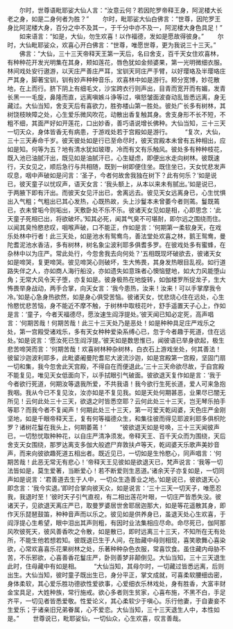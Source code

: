 <!-- { "loadSidebar": true } -->
　　尔时，世尊语毗耶娑大仙人言：“汝意云何？若因陀罗帝释王身，阿泥楼大长老之身，如是二身何者为胜？”
　　尔时，毗耶娑大仙白佛言：“世尊，因陀罗王身比阿泥楼大身，百分之中不及其一，于千分中亦不及一，阿泥楼大身色具足！”
　　如来语言：“如是，大仙，勿生欢喜！以作福德，发如是愿故得彼身。”
　　尔时，大仙毗耶娑众，欢喜心开白佛言：“世尊，唯愿世尊，更为我说三十三天。”
　　佛言：“大仙，三十三天帝释天王第一天后，名曰舍支，百千天女住欢喜林，有种种花开发光明集在其身，颊如莲花，唇色犹如金频婆果，第一光明微细衣服。林间戏处安行遨游，以天庄严善庄严耳，宝钏天珂庄严手臂，以好璎珞及半璎珞庄严其身，脚著宝钏，钏有妙声种种音乐，欢喜林中如是游行。颊分宽博，妙花散地，在上而行。脐下阴上有细毛文，沙宝跨衣行则声出，目青而宽开而有媚，发青长黑一一毛旋，鼻隆而直，远离嗔嫉斗诤等过，嗔怒皱面波奋动乱皆悉远离，身无藏过。大仙当知，舍支天后有喜欲力，胜弥楼山第一胜处。彼处广长多有树林，其树饶枝映障之处，心生爱乐微风吹花，动散出香复触其身。舍支身形不长不短，不粗不细，其面严好如开莲花，口出妙香，善巧语说增长佛种。大仙当知，三十三天一切天众，身体皆香无有病患，于游戏处若于宫殿如是游行。
　　“复次，大仙，三十三天寿命千岁。彼天彼处如是行已至命尽时，彼天宫殿本未曾有五种相出，应如是知。何等为五？地有清水犹如玻瓈，冷而有文有乐触风。彼处多有种种枝花，既入池已油腻汗出，既见如是油腻汗已，心生疑虑，即便出水走向树林。彼既速行，天女见之，顺后急行与共相随，既到一树即便住坐。既住坐已，天女忧悲发声叹息，咽中声破如是问言：‘圣子，今者何故舍我独在树下？此有何乐？’如是说已，彼天童子以忧叹声，语天女言：‘我头额上，从本以来未有腻出。’如是说已，于两腋下即有汗出。而彼天女见汗出已，舍离远去。彼见天女远离身已，心生忧惧出入气粗；气粗出已其心发热，心既热故，头上沙鬘本未曾萎今者则蔫。鬘既蔫已，衣未曾垢今则垢出，天敷卧处不乐不乐。彼诸天女见如是相，心即思念：‘此天童子死相已出，将欲破坏。’知其必死，闻其气臭不可堪耐，即尔远之围绕而住。以闻其臭怜愍悲叹，咽喉声破，口不能正，作如是言：‘何期第一柔软身天，在戏乐处林中行者！此三天处，如是池水有鸳鸯鸟，善法堂处欢喜之林，鹅王鸳鸯，曼陀耆泥池水香洁，多有树林，树名象尘波利耶多俱耆多罗。在彼戏处多有蜜蜂，在杂林中以为庄严。常此处行，今忽舍我去向何处？’五相既现坏破欲去，彼诸天女如是啼哭，复更啼哭。彼见啼哭心则破坏，生大怖畏，其身发热眼目乱视。如行道路失伴之人，亦如商人海行船没，亦如遗失如意珠者心懊恼躄地，如大力风能堕山角；无常大风令天子堕，亦复如是。彼身极热在地旋转，如伽楼罗所捉龙子，生大怖畏举身战动，两手合掌，向天女言：‘我今患热，汝来！汝来！可以手掌摩我令冷。’如是心急身热欲然，如是身心俱受苦恼。彼诸天女，忧悲烧心住在远处，心生怜愍忧悲苦恼，身不能近不摩不触，于树林中取枝花叶，舒手遥置天子心上，作如是言：‘童子，今者天福德尽，愿汝速生阎浮提处。’彼天闻已知必定死，高声唱言：‘何期苦哉！何期苦哉！此三十三天处乃是恶处！如是种种具足庄严戏乐之处，第一宫殿受诸戏乐，多有天女种种爱染系缚心已，忽于今者趣于死道，住在远处。’如是说言：‘愿汝死已生阎浮提。’彼天如是数思惟已，闻彼语已举身欲起，极生悲苦啼哭而言：‘何期苦哉！欢喜树林种杂树林，白衣石上游戏坐处，何其善法！彼留沙迦波利耶多，此毗婆阇曼陀耆尼大波流沙迦，如是宫殿第一宫殿，坚固门扇一切和集，我今忽舍此天宫殿，不得自在而便退此。’三十三天命欲尽故，于自宫殿不能复见，唯见天女低面向下，以手拭眼引气破面。彼欲退天复作如是言：‘我于今者欲行死道，何期汝等退我所爱，不共我语！我今欲行生死长道，爱人可来急抱我咽。我从今已不复见汝，汝亦如是不复见我。如是天处何期甚恶，业果尽已闇无所见！云何此处三十三天，欲退之时皆悉空耶？云何此处三十三天，岂无琴乐拍手等耶？而我今者不复闻声！何期此处三十三天，第一可爱天乾闼婆，天色庄严金刚坚地，如是千眼帝释天王，复有何等福德众生，和集往彼而得见耶波利耶多俱枳陀罗？诸树花鬘在我头上，何期萎蔫！’
　　“彼欲退天如是号唤，三十三天闻彼声已，一切愁忧取种种花，以自庄严清净须发。帝释天王、百千天众而为围绕，天后舍支天女围绕，那罗达离支多伽大般遮尸弃敦扶卢等天，乾闼婆天乐歌声美妙音声，而来向彼欲趣死道五相出者。既近见已，一切如是生怜愍心，同声唱言：‘何期苦哉！此恶无常无有悲心！’帝释天王见彼如是欲退天已，梵声说言：‘我等一切法皆如是，莫生爱著，当断爱心！若不断爱则生恶道。’诸余天子亦复如是，一切同声如是说言：‘君善道去生于人中，一切众生造善业之地。’如是说已，彼欲退天心即念言：‘我今实退。’即时合掌向彼天众，如是说言：‘三十三天一切天子，唯愿忍我，我退时至！’彼时天子引气直视，有二相出莲花叶眼，一切庄严皆悉失没。彼诸天子，见欲退天离庄严已，取曼罗婆居世舍耶居迦那大，如是等花遥散其身，即作天乐琵琶鼓笛，种种音声而以乐之。彼见如是供养身已，虽退天处心生欢喜，于阎浮提心生希望，眼中泪出其声则粗，有因时业法集相应尽命。命尽死已，伽阿那风吹彼死天，彼风善香吹之令散，如是散已，即时远离三十三天，不知所在无有处所，不能生他若想若知。彼既退已生于人间，在胎藏中母则相现，喜笑歌舞心喜染欲，心常欢喜喜乐花果树林之处，乐著种种杂色衣服，常喜饮食。虽住藏内母胁不苦，不乐邪欲，心喜善香花鬘庄严，卧则善梦非颠倒见。大仙当知，三十三天退生此时，住母藏中有如是相。
　　“大仙当知，其母尔时，一切藏过皆悉远离，后则出生。大仙当知，彼时童子既出生已，身分平正，掌文成就，可喜柔软腰细齿密，身体柔软，其心爱乐胜功德欲性爱欲事，心爱细衣乐林戏处，身有胜香，大富丰财金宝具足，大姓种族，常行施戒。欲心多者则生贫家，心喜布施，不黑不白，手足齐平，一切见者皆悉爱敬。性爱论义，其心柔软少于嗔心。乐行他妻，于自妻妾不生爱乐；于诸亲旧兄弟眷属，心不爱恋。大仙当知，三十三天退生人中，本性如是。”
　　世尊说已，毗耶娑仙，一切仙众，心生欢喜，叹言善哉。

 
